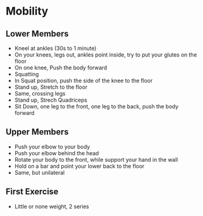 # Mobility

## Lower Members
- Kneel at ankles (30s to 1 minute)
- On your knees, legs out, ankles point inside, try to put your glutes on the floor
- On one knee, Push the body forward
- Squatting
- In Squat position, push the side of the knee to the floor
- Stand up, Stretch to the floor
- Same, crossing legs
- Stand up, Strech Quadriceps
- Sit Down, one leg to the front, one leg to the back, push the body forward

## Upper Members
- Push your elbow to your body
- Push your elbow behind the head
- Rotate your body to the front, while support your hand in the wall
- Hold on a bar and point your lower back to the floor
- Same, but unilateral

## First Exercise
- Little or none weight, 2 series

